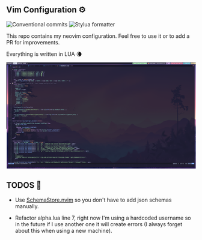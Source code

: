 ## Vim Configuration ⚙️

![Conventional commits](https://github.com/Frankcs96/vim-configuration/actions/workflows/conventional-commits.yaml/badge.svg)
![Stylua formatter](https://github.com/Frankcs96/vim-configuration/actions/workflows/stylua.yaml/badge.svg)

This repo contains my neovim configuration. Feel free to use it or to add a PR for improvements.

Everything is written in LUA 🌘

![my neovim conf](neovim_screenshot.png)

## TODOS 📝

- Use [SchemaStore.nvim](https://github.com/b0o/SchemaStore.nvim) so you don't have to add json schemas manually.

- Refactor alpha.lua line 7, right now I'm using a hardcoded username so in the future if I use another one it will create errors (I always forget about this when using a new machine).
